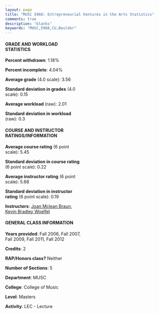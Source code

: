 ```yaml
---
layout: page
title: "MUSC 5968: Entrepreneurial Ventures in the Arts Statistics"
comments: true
description: "blanks"
keywords: "MUSC,5968,CU,Boulder"
---
```

<head>
<script src="https://ajax.googleapis.com/ajax/libs/jquery/2.1.3/jquery.min.js"></script>
<script src="https://dl.dropboxusercontent.com/s/pc42nxpaw1ea4o9/highcharts.js?dl=0"></script>
<!-- <script src="../assets/js/highcharts.js"></script> -->
<style type="text/css">@font-face {
	font-family: "Bebas Neue";
	src: url(https://www.filehosting.org/file/details/544349/BebasNeue Regular.otf) format("opentype");
	}
	h1.Bebas { 
		font-family: "Bebas Neue", Verdana, Tahoma;
	}
</style>
</head>
<body>
	<div id="container" style="float: right; width: 45%; height: 88%; margin-left: 2.5%; margin-right: 2.5%;"></div>
	<script language="JavaScript">
		$(document).ready(function() {
		var chart = {type: 'column'};
		var title = {text: 'Grade Distribution'};
		var xAxis = {categories: ['A','B','C','D','F'],crosshair: true};
		var yAxis = {min: 0,title: {text: 'Percentage'}};
		var tooltip = {headerFormat: '<center><b><span style="font-size:20px">{point.key}</span></b></center>',
		               pointFormat: '<td style="padding:0"><b>{point.y:.1f}%</b></td>',
		               footerFormat: '</table>',shared: true,useHTML: true};
		var plotOptions = {column: {pointPadding: 0.0,borderWidth: 0}};  
		var credits = {enabled: false};var series= [{name: 'Percent',data: [77.82,14.23,5.1,0.0,2.86,]}];
		var json = {};
		json.chart = chart;
		json.title = title;
		json.tooltip = tooltip;
		json.xAxis = xAxis;
		json.yAxis = yAxis;  
		json.series = series;
		json.plotOptions = plotOptions;  
		json.credits = credits;
		$('#container').highcharts(json);
	});
	</script>
</body>
			   
#### GRADE AND WORKLOAD STATISTICS

**Percent withdrawn**: 1.18%

**Percent incomplete**: 4.04%

**Average grade** (4.0 scale): 3.56

**Standard deviation in grades** (4.0 scale): 0.15

**Average workload** (raw): 2.01

**Standard deviation in workload** (raw): 0.3

#### COURSE AND INSTRUCTOR RATINGS/INFORMATION

**Average course rating** (6 point scale): 5.45

**Standard deviation in course rating** (6 point scale): 0.22

**Average instructor rating** (6 point scale): 5.68

**Standard deviation in instructor rating** (6 point scale): 0.19

**Instructors**: <a href='../../instructors/Joan_Mclean_Braun'>Joan Mclean Braun</a>, <a href='../../instructors/Kevin_Bradley_Woelfel'>Kevin Bradley Woelfel</a>

#### GENERAL CLASS INFORMATION

**Years provided**: Fall 2006, Fall 2007, Fall 2009, Fall 2011, Fall 2012

**Credits**: 2

**RAP/Honors class?** Neither

**Number of Sections**: 5

**Department**: MUSC

**College**: College of Music

**Level**: Masters

**Activity**: LEC - Lecture
